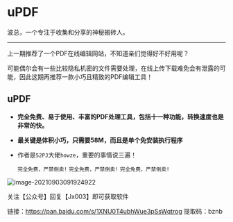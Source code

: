 # uPDF

波总，一个专注于收集和分享的神秘搬砖人。 

---

上一期推荐了一个PDF在线编辑网站，不知道亲们觉得好不好用呢？

可能偶尔会有一些比较隐私机密的文件需要处理，在线上传下载难免会有泄露的可能，因此这期再推荐一款小巧且精致的PDF编辑工具！

## uPDF

- **完全免费、易于使用、丰富的PDF处理工具，包括十一种功能，转换速度也是非常的快。**

- **最关键是体积小巧，只需要58M，而且是单个免安装执行程序**

- 作者是`52PJ`大佬`howze`，重要的事情说三遍！

  `完全免费，严禁倒卖!` `完全免费，严禁倒卖!` `完全免费，严禁倒卖!`

![image-20210903091924922](https://i.loli.net/2021/09/03/pzoiyhqYKcuBFJQ.png)



关注【公众号】回复【Jx003】即可获取软件

链接：https://pan.baidu.com/s/1XNU0T4ubhWue3pSsWqtrog 
提取码：bznb
